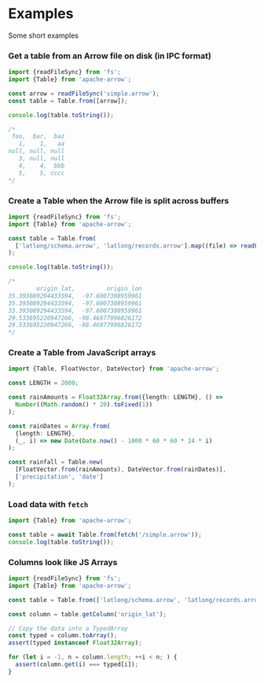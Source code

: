# Examples

Some short examples

### Get a table from an Arrow file on disk (in IPC format)

```typescript
import {readFileSync} from 'fs';
import {Table} from 'apache-arrow';

const arrow = readFileSync('simple.arrow');
const table = Table.from([arrow]);

console.log(table.toString());

/*
 foo,  bar,  baz
   1,    1,   aa
null, null, null
   3, null, null
   4,    4,  bbb
   5,    5, cccc
*/
```

### Create a Table when the Arrow file is split across buffers

```typescript
import {readFileSync} from 'fs';
import {Table} from 'apache-arrow';

const table = Table.from(
  ['latlong/schema.arrow', 'latlong/records.arrow'].map((file) => readFileSync(file))
);

console.log(table.toString());

/*
        origin_lat,         origin_lon
35.393089294433594,  -97.6007308959961
35.393089294433594,  -97.6007308959961
35.393089294433594,  -97.6007308959961
29.533695220947266, -98.46977996826172
29.533695220947266, -98.46977996826172
*/
```

### Create a Table from JavaScript arrays

```typescript
import {Table, FloatVector, DateVector} from 'apache-arrow';

const LENGTH = 2000;

const rainAmounts = Float32Array.from({length: LENGTH}, () =>
  Number((Math.random() * 20).toFixed(1))
);

const rainDates = Array.from(
  {length: LENGTH},
  (_, i) => new Date(Date.now() - 1000 * 60 * 60 * 24 * i)
);

const rainfall = Table.new(
  [FloatVector.from(rainAmounts), DateVector.from(rainDates)],
  ['precipitation', 'date']
);
```

### Load data with `fetch`

```typescript
import {Table} from 'apache-arrow';

const table = await Table.from(fetch('/simple.arrow'));
console.log(table.toString());
```

### Columns look like JS Arrays

```typescript
import {readFileSync} from 'fs';
import {Table} from 'apache-arrow';

const table = Table.from(['latlong/schema.arrow', 'latlong/records.arrow'].map(readFileSync));

const column = table.getColumn('origin_lat');

// Copy the data into a TypedArray
const typed = column.toArray();
assert(typed instanceof Float32Array);

for (let i = -1, n = column.length; ++i < n; ) {
  assert(column.get(i) === typed[i]);
}
```
